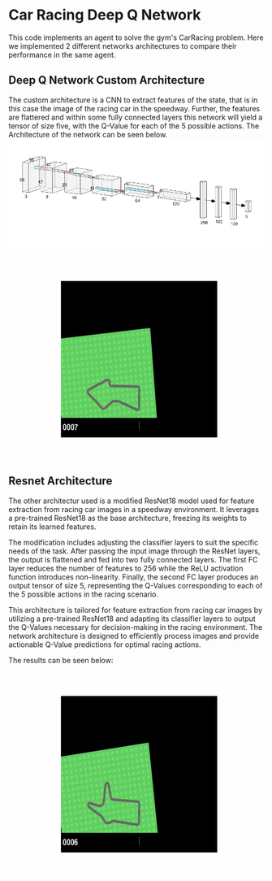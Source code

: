 # Car Racing Deep Q Network

This code implements an agent to solve the gym's CarRacing problem. Here we implemented 2 different networks architectures to compare their performance in the same agent.

## Deep Q Network Custom Architecture
The custom architecture is a CNN to extract features of the state, that is in this case the image of the racing car in the speedway. Further, the features are flattered and within some fully connected layers this network will yield a tensor of size five, with the Q-Value for each of the 5 possible actions.
The Architecture of the network can be seen below.
![Alt text](DQN.png)

<div align="center">  
  <img align="center" alt="GIF" src="https://github.com/rs-benatti/CarRacing_Deep_Q_Network/blob/master/Custom_QNet_Learner_Animation.gif"
 width="400" height="400" />
</div>

## Resnet Architecture
The other architectur used is a modified ResNet18 model used for feature extraction from racing car images in a speedway environment. It leverages a pre-trained ResNet18 as the base architecture, freezing its weights to retain its learned features.

The modification includes adjusting the classifier layers to suit the specific needs of the task. After passing the input image through the ResNet layers, the output is flattened and fed into two fully connected layers. The first FC layer reduces the number of features to 256 while the ReLU activation function introduces non-linearity. Finally, the second FC layer produces an output tensor of size 5, representing the Q-Values corresponding to each of the 5 possible actions in the racing scenario.

This architecture is tailored for feature extraction from racing car images by utilizing a pre-trained ResNet18 and adapting its classifier layers to output the Q-Values necessary for decision-making in the racing environment. The network architecture is designed to efficiently process images and provide actionable Q-Value predictions for optimal racing actions.

The results can be seen below:

<div align="center">  
  <img align="center" alt="GIF" src="https://github.com/rs-benatti/CarRacing_Deep_Q_Network/blob/master/Resnet_Learner_Animation.gif"
 width="400" height="400" />
</div>


